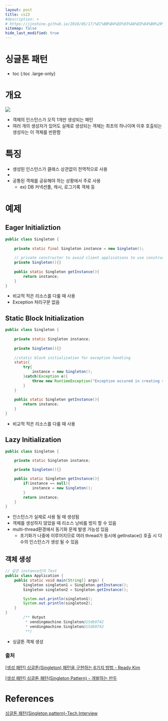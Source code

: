 ```yaml
---
layout: post
title: cs23
#description: >
# https://jinshine.github.io/2018/05/17/%EC%BB%B4%ED%93%A8%ED%84%B0%20%EA%B8%B0%EC%B4%88/%EB%A9%94%EB%AA%A8%EB%A6%AC%EA%B5%AC%EC%A1%B0/
sitemap: false
hide_last_modified: true
---
```

# 싱글톤 패턴

* toc
{:toc .large-only}

# 개요

![](/assets/img/cs/singletone.png)

- 객체의 인스턴스가 오직 1개만 생성되는 패턴
- 여러 개의 생성자가 있어도 실제로 생성되는 객체는 최초의 하나이며 이후 호출되는 생성자는 이 객체를 반환함

# 특징
- 생성된 인스턴스가 클래스 상관없이 전역적으로 사용
- 
- 공통된 객체를 공유해야 하는 상황에서 주로 사용
    - ex) DB 커넥션풀, 캐시, 로그기록 객체 등

# 예제

## Eager Initializtion

```JAVA
public class Singleton {
    
    private static final Singleton instance = new Singleton();
    
    // private constructor to avoid client applications to use constructor
    private Singleton(){}
 
    public static Singleton getInstance(){
        return instance;
    }
}
```

- 비교적 적은 리소스를 다룰 때 사용
- Exception 처리구문 없음

## Static Block Initialization

```JAVA
public class Singleton {
 
    private static Singleton instance;
    
    private Singleton(){}
    
    //static block initialization for exception handling
    static{
        try{
            instance = new Singleton();
        }catch(Exception e){
            throw new RuntimeException("Exception occured in creating singleton instance");
        }
    }
    
    public static Singleton getInstance(){
        return instance;
    }
}
```

- 비교적 적은 리소스를 다룰 때 사용

## Lazy Initialization

```JAVA
public class Singleton {
 
    private static Singleton instance;

    private Singleton(){}

    public static Singleton getInstance(){
        if(instance == null){
            instance = new Singleton();
        }
        return instance;
    }
}
```

- 인스턴스가 실제로 사용 될 때 생성됨
- 객체를 생성하지 않았을 때 리소스 낭비를 방지 할 수 있음
- multi-thread환경에서 동기화 문제 발생 가능성 있음
  - 초기화가 나중에 이루어지므로 여러 thread가 동시에 getInstace() 호출 시 다수의 인스턴스가 생성 될 수 있음

## 객체 생성

```JAVA
// 같은 instance인지 Test
public class Application {
    public static void main(String[] args) {
        Singleton singleton1 = Singleton.getInstance();
        Singleton singleton2 = Singleton.getInstance();

        System.out.println(singleton1);
        System.out.println(singleton2);
    }
}
        /** Output
         * vendingmachine.Singleton@15db9742
         * vendingmachine.Singleton@15db9742
         **/
```

- 싱글톤 객체 생성


### 출처

[[생성 패턴] 싱글톤(Singleton) 패턴을 구현하는 6가지 방법 - Ready Kim](https://readystory.tistory.com/116)

[[생성 패턴] 싱글톤 패턴(Singleton Pattern) - 개발하는 만두](https://dev-youngjun.tistory.com/194)

# References

[싱글톤 패턴(Singleton pattern)-Tech Interview](https://gyoogle.dev/blog/design-pattern/Singleton%20Pattern.html)
